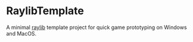 # RaylibTemplate

A minimal [raylib](https://www.raylib.com/) template project for quick game prototyping on Windows and MacOS.
